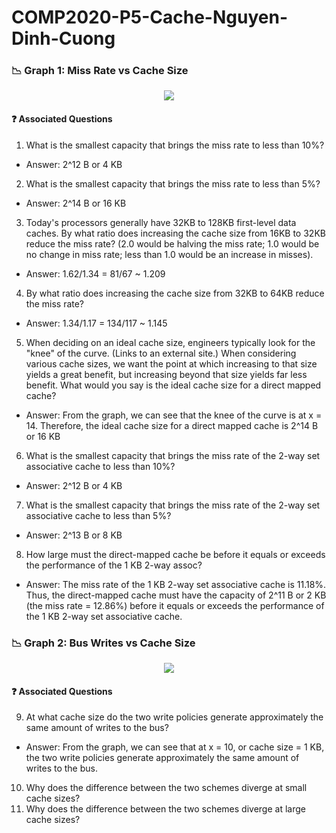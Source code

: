 # COMP2020-P5-Cache-Nguyen-Dinh-Cuong
### :chart_with_downwards_trend: Graph 1: Miss Rate vs Cache Size
<p align="center">
  <img src="https://user-images.githubusercontent.com/84661482/151161395-18ff7e0e-5a57-4583-b1db-99ab5e8b46b3.png">
</p>

#### :question: Associated Questions
1. What is the smallest capacity that brings the miss rate to less than 10%? 
- Answer: 2^12 B or 4 KB
2. What is the smallest capacity that brings the miss rate to less than 5%?
- Answer: 2^14 B or 16 KB
3. Today's processors generally have 32KB to 128KB first-level data caches. By what ratio does increasing the cache size from 16KB to 32KB reduce the miss rate? (2.0 would be halving the miss rate; 1.0 would be no change in miss rate; less than 1.0 would be an increase in misses).
- Answer: 1.62/1.34 = 81/67 ~ 1.209
4. By what ratio does increasing the cache size from 32KB to 64KB reduce the miss rate?
- Answer: 1.34/1.17 = 134/117 ~ 1.145
5. When deciding on an ideal cache size, engineers typically look for the "knee" of the curve. (Links to an external site.) When considering various cache sizes, we want the point at which increasing to that size yields a great benefit, but increasing beyond that size yields far less benefit. What would you say is the ideal cache size for a direct mapped cache? 
- Answer: From the graph, we can see that the knee of the curve is at x = 14. Therefore, the ideal cache size for a direct mapped cache is 2^14 B or 16 KB
6. What is the smallest capacity that brings the miss rate of the 2-way set associative cache to less than 10%?
- Answer: 2^12 B or 4 KB
7. What is the smallest capacity that brings the miss rate of the 2-way set associative cache to less than 5%?
- Answer: 2^13 B or 8 KB
8. How large must the direct-mapped cache be before it equals or exceeds the performance of the 1 KB 2-way assoc?
- Answer: The miss rate of the 1 KB 2-way set associative cache is 11.18%. Thus, the direct-mapped cache must have the capacity of 2^11 B or 2 KB (the miss rate = 12.86%) before it equals or exceeds the performance of the 1 KB 2-way set associative cache.

### :chart_with_downwards_trend: Graph 2: Bus Writes vs Cache Size
<p align="center">
  <img src="https://user-images.githubusercontent.com/84661482/151166658-37b368eb-caa9-46c3-84cc-0aa6cf763aba.png">
</p>

#### :question: Associated Questions
9. At what cache size do the two write policies generate approximately the same amount of writes to the bus?
- Answer: From the graph, we can see that at x = 10, or cache size = 1 KB, the two write policies generate approximately the same amount of writes to the bus.
10. Why does the difference between the two schemes diverge at small cache sizes?
11. Why does the difference between the two schemes diverge at large cache sizes?

